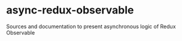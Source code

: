 # async-redux-observable
Sources and documentation to present asynchronous logic of Redux Observable
